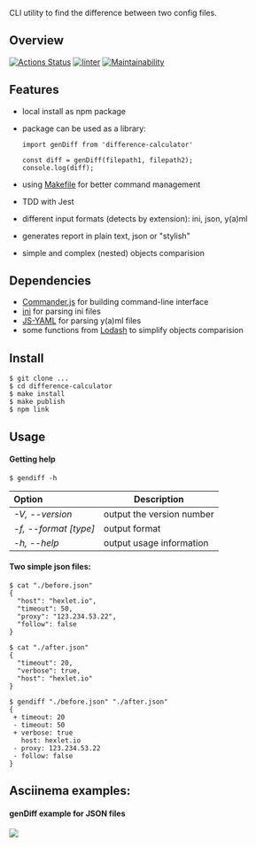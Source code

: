 CLI utility to find the difference between two config files.
## Overview

[![Actions Status](https://github.com/SZDRAGER/backend-project-lvl2/workflows/hexlet-check/badge.svg)](https://github.com/SZDRAGER/backend-project-lvl2/actions)
[![linter](https://github.com/SZDRAGER/backend-project-lvl2/actions/workflows/eslint.yml/badge.svg)](https://github.com/SZDRAGER/backend-project-lvl2/actions/workflows/eslint.yml)
[![Maintainability](https://api.codeclimate.com/v1/badges/e51a6a03dd2afb5f8018/maintainability)](https://codeclimate.com/github/SZDRAGER/backend-project-lvl2/maintainability)
## Features

- local install as npm package
- package can be used as a library:

  ```
  import genDiff from 'difference-calculator'

  const diff = genDiff(filepath1, filepath2);
  console.log(diff);
  ```

- using [Makefile](https://makefile.site) for better command management
- TDD with Jest
- different input formats (detects by extension): ini, json, y(a)ml
- generates report in plain text, json or "stylish"
- simple and complex (nested) objects comparision

## Dependencies

- [Commander.js](https://github.com/tj/commander.js) for building command-line interface
- [ini](https://github.com/npm/ini) for parsing ini files
- [JS-YAML](https://github.com/nodeca/js-yaml) for parsing y(a)ml files
- some functions from [Lodash](https://github.com/lodash/lodash) to simplify objects comparision

## Install

```
$ git clone ...
$ cd difference-calculator
$ make install
$ make publish
$ npm link
```

## Usage

#### Getting help

```
$ gendiff -h
```

| Option                | Description               |
| :-------------------- | ------------------------- |
| _-V, --version_       | output the version number |
| _-f, --format [type]_ | output format             |
| _-h, --help_          | output usage information  |

#### Two simple **json** files:

```
$ cat "./before.json"
{
  "host": "hexlet.io",
  "timeout": 50,
  "proxy": "123.234.53.22",
  "follow": false
}
```

```
$ cat "./after.json"
{
  "timeout": 20,
  "verbose": true,
  "host": "hexlet.io"
}
```

```
$ gendiff "./before.json" "./after.json"
{
 + timeout: 20
 - timeout: 50
 + verbose: true
   host: hexlet.io
 - proxy: 123.234.53.22
 - follow: false
}
```

## Asciinema examples:

#### genDiff example for JSON files

<a href="https://asciinema.org/a/XFwCjgvbYNJjYJLqD9y1I24v9" target="_blank"><img src="https://asciinema.org/a/XFwCjgvbYNJjYJLqD9y1I24v9.svg" /></a>
